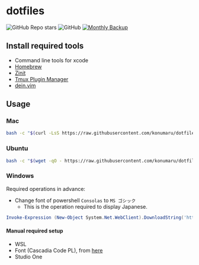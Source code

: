 # dotfiles

![GitHub Repo stars](https://img.shields.io/github/stars/konumaru/dotfiles?style=social)
![GitHub](https://img.shields.io/github/license/konumaru/dotfiles?style=flat-square)
[![Monthly Backup](https://github.com/konumaru/dotfiles/actions/workflows/monthly-backup.yml/badge.svg?event=workflow_dispatch)](https://github.com/konumaru/dotfiles/actions/workflows/monthly-backup.yml)

## Install required tools

- Command line tools for xcode
- [Homebrew](https://brew.sh/index_ja)
- [Zinit](https://github.com/zdharma/zinit)
- [Tmux Plugin Manager](https://github.com/tmux-plugins/tpm)
- [dein.vim](https://github.com/Shougo/dein.vim)

## Usage

### Mac

```sh
bash -c "$(curl -LsS https://raw.githubusercontent.com/konumaru/dotfiles/main/install.sh)"
```

### Ubuntu

```sh
bash -c "$(wget -qO - https://raw.githubusercontent.com/konumaru/dotfiles/main/install.sh)"
```

### Windows

Required operations in advance:

- Change font of powershell `Consolas` to `MS ゴシック`
  - This is the operation required to display Japanese.

```ps1
Invoke-Expression (New-Object System.Net.WebClient).DownloadString('https://raw.githubusercontent.com/konumaru/dotfiles/main/bin/setup.ps1')
```

#### Manual required setup

- WSL
- Font (Cascadia Code PL), from [here](!https://github.com/microsoft/cascadia-code/releases)
- Studio One

